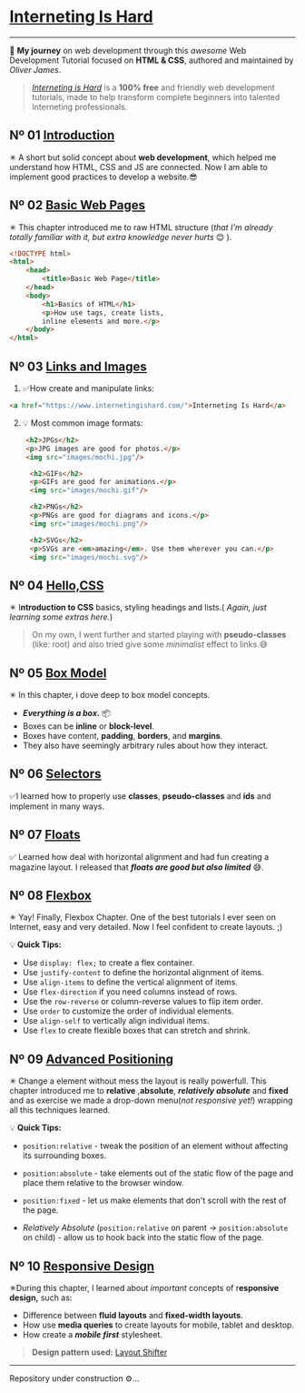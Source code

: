 # <a href="https://www.internetingishard.com/">Interneting Is Hard</a>
<hr/>

🚀 **My journey** on web development through this *awesome* Web Development Tutorial focused on **HTML & CSS**, authored and maintained by *Oliver James*.
 
 ><a href="https://www.internetingishard.com/" target="_blank">*Interneting is Hard*</a> is a **100% free** and friendly web development tutorials, made to help transform complete beginners into talented Interneting professionals. 
 
## Nº 01 <a href="https://www.internetingishard.com/html-and-css/introduction/">Introduction</a>
✳ A short but solid concept about **web development**, which helped me understand how HTML, CSS and JS are connected. Now I am able to implement good practices to develop a website.😎

## Nº 02 <a href="https://www.internetingishard.com/html-and-css/basic-web-pages/">Basic Web Pages</a>

✳ This chapter introduced me to raw HTML structure (*that I'm  already totally familiar with it, but extra knowledge never hurts* 😊 ).
```html
<!DOCTYPE html>
<html>
    <head>
        <title>Basic Web Page</title>
    </head>
    <body>
        <h1>Basics of HTML</h1>
        <p>How use tags, create lists, 
        inline elements and more.</p>
    </body>
</html>

```
## Nº 03 <a href="https://www.internetingishard.com/html-and-css/links-and-images/">Links and Images</a>

1. ✅How create and manipulate links:
```html
<a href="https://www.internetingishard.com/">Interneting Is Hard</a>
```
2. 💡 Most common image formats:
```html
    <h2>JPGs</h2>
    <p>JPG images are good for photos.</p>
    <img src="images/mochi.jpg"/>

     <h2>GIFs</h2>
     <p>GIFs are good for animations.</p>
     <img src="images/mochi.gif"/>

     <h2>PNGs</h2>
     <p>PNGs are good for diagrams and icons.</p>
     <img src="images/mochi.png"/>

     <h2>SVGs</h2>
     <p>SVGs are <em>amazing</em>. Use them wherever you can.</p>
     <img src="images/mochi.svg"/>
```

## Nº 04 <a href="https://www.internetingishard.com/html-and-css/hello-css/">Hello,CSS</a>
✳ I**ntroduction to CSS** basics, styling headings and lists.( *Again, just learning some extras here.*)
>On my own, I went further and started playing with **pseudo-classes** (like: root) and also tried give some *minimalist* effect to links.😅


## Nº 05 <a href="https://www.internetingishard.com/html-and-css/css-box-model/">Box Model</a>
✳ In this chapter, i dove deep to box model concepts.
* ***Everything is a box.*** 📦
* Boxes can be **inline** or **block-level**.
* Boxes have content, **padding**, **borders**, and **margins**.
* They also have seemingly arbitrary rules about how they interact.


## Nº 06 <a href="https://www.internetingishard.com/html-and-css/css-selectors/">Selectors</a>
✅I  learned how to properly use **classes**, **pseudo-classes** and **ids** and implement in many ways. 


## Nº 07 <a href="https://www.internetingishard.com/html-and-css/floats/">Floats</a>
✅  Learned how deal with horizontal alignment and had fun creating a magazine layout. I released that ***floats are good but also limited***  😅. 


## Nº 08 <a href="https://www.internetingishard.com/html-and-css/flexbox/">Flexbox</a>
✳ Yay! Finally, Flexbox Chapter. One of the best tutorials I ever seen on Internet, easy and very detailed. Now I feel confident to create layouts. ;) 

💡 **Quick Tips:** 
* Use `display: flex;` to create a flex container.
* Use `justify-content` to define the horizontal alignment of items.
* Use `align-items` to define the vertical alignment of items.
* Use `flex-direction` if you need columns instead of rows.
* Use the `row-reverse` or column-reverse values to flip item order.
* Use `order` to customize the order of individual elements.
* Use `align-self` to vertically align individual items.
* Use `flex` to create flexible boxes that can stretch and shrink.


## Nº 09 <a href="https://www.internetingishard.com/html-and-css/advanced-positioning/" >Advanced Positioning</a>
✳ Change a element without mess the layout is really powerfull. This chapter introduced me to **relative** ,**absolute**, ***relatively absolute*** and **fixed** and as exercise we made a drop-down menu(*not responsive yet!*) wrapping all this techniques learned.

💡 **Quick Tips:** 
* `position:relative` - tweak the position of an element without affecting its surrounding boxes.
* `position:absolute` - take elements out of the static flow of the page and place them relative to the browser window.

* `position:fixed` - let us make elements that don't scroll with the rest of the page.

* *Relatively Absolute* (`position:relative` on parent -> `position:absolute` on child) - allow us to hook back into the static flow of the page. 

## Nº 10 <a href="https://www.internetingishard.com/html-and-css/responsive-design/">Responsive Design</a>
✳During this chapter, I learned about *important* concepts of r**esponsive design,** such as:
* Difference between **fluid layouts** and **fixed-width layouts**.
* How use **media queries** to create layouts for mobile, tablet and desktop.
* How create a ***mobile first*** stylesheet.

>**Design pattern used:** <a href="https://developers.google.com/web/fundamentals/design-and-ux/responsive/patterns?hl=en#layout_shifter">Layout Shifter</a>

<hr/>
Repository under construction ⚙...







